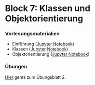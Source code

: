 # Block 7: Klassen und Objektorientierung

### Vorlesungsmaterialien

* Einführung ([Jupyter Notebook](https://nbviewer.jupyter.org/github/Andreas-Forster/gyminf-programmieren/blob/master/notebooks/Block7-Einfuehrung.ipynb))
* Klassen ([Jupyter Notebook](https://nbviewer.jupyter.org/github/Andreas-Forster/gyminf-programmieren/blob/master/notebooks/Klassen.ipynb))
* Objektorientierung ([Jupyter Notebook](https://nbviewer.jupyter.org/github/Andreas-Forster/gyminf-programmieren/blob/master/notebooks/Objektorientierung.ipynb))


### Übungen

[Hier](uebungen2.md) gehts zum Übungsblatt 2.

